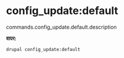 # config_update:default
commands.config_update.default.description

**वापर:**
```
drupal config_update:default
```
